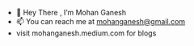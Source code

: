 - 👋 Hey There , I’m Mohan Ganesh 
- 📫 You can reach me at mohanganesh@gmail.com
- visit mohanganesh.medium.com for blogs

<!---
mohan-ganesh/mohan-ganesh is a ✨ special ✨ repository because its `README.md` (this file) appears on your GitHub profile.
You can click the Preview link to take a look at your changes.
--->

